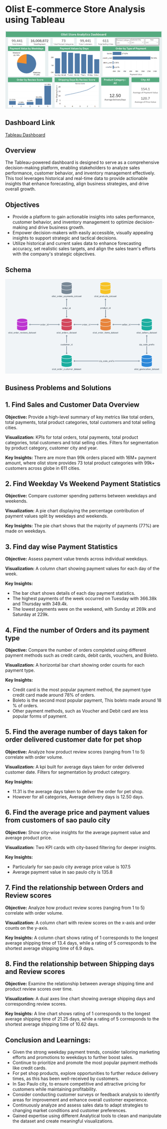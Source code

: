 # Olist E-commerce Store Analysis using Tableau

![](Olist_store_analytics_dashboard.png)

## Dashboard Link

[Tableau Dashboard](https://public.tableau.com/views/OlistStoreProjectDashboard/Dashboard1?:language=en-US&:sid=&:redirect=auth&:display_count=n&:origin=viz_share_link)


## Overview 

The Tableau-powered dashboard is designed to serve as a comprehensive decision-making platform, enabling stakeholders to analyze sales performance, customer behavior, and inventory management effectively. This tool leverages historical and real-time data to provide actionable insights that enhance forecasting, align business strategies, and drive overall growth.

## Objectives

- Provide a platform to gain actionable insights into sales performance, customer behavior, and inventory management to optimize decision-making and drive business growth.
- Empower decision-makers with easily accessible, visually appealing insights to support strategic and tactical decisions.
- Utilize historical and current sales data to enhance forecasting accuracy, set realistic sales targets, and align the sales team's efforts with the company's strategic objectives.

## Schema 

![](Joins.png)

## Business Problems and Solutions 

## 1. Find Sales and Customer Data Overview
**Objective:** Provide a high-level summary of key metrics like total orders, total payments, total product categories, total customers and total selling cities.

 **Visualization:** KPIs for total orders, total payments, total product categories, total customers and total selling cities.
                   Filters for segmentation by product category, customer city and year.

**Key Insights:** There are more than 99k orders placed with 16M+ payment amount, where olist store provides 73 total product categories with 99k+ customers across globe in 611 cities.

## 2. Find Weekday Vs Weekend Payment Statistics
**Objective:** Compare customer spending patterns between weekdays and weekends.

**Visualization:** A pie chart displaying the percentage contribution of payment values split by weekdays and weekends.

**Key Insights:** The pie chart shows that the majority of payments (77%) are made on weekdays.

## 3. Find day wise Payment Statistics
**Objective:** Assess payment value trends across individual weekdays.

**Visualization:** A column chart showing payment values for each day of the week.

**Key Insights:**
- The bar chart shows details of each day payment statistics.
- The highest payments of the week occurred on Tuesday with 366.38k and Thursday with 349.4k.
- The lowest payments were on the weekend, with Sunday at 269k and Saturday at 229k.

## 4. Find the number of Orders and its payment type 
**Objective:** Compare the number of orders completed using different payment methods such as credit cards, debit cards, vouchers, and Boleto.

**Visualization:** A horizontal bar chart showing order counts for each payment type.

**Key Insights:**
- Credit card is the most popular payment method, the payment type credit card made around 78% of orders.
- Boleto is the second most popular payment, This boleto made around 18 % of orders.
- Other payment methods, such as Voucher and Debit card are less popular forms of payment.

## 5. Find the average number of days taken for order delivered customer date for pet shop
**Objective:** Analyze how product review scores (ranging from 1 to 5) correlate with order volume.

**Visualization:** A kpi built for average days taken for order delivered customer date.
                   Filters for segmentation by product category.  

**Key Insights:**
- 11.31 is the average days taken to deliver the order for pet shop.
- However for all categories, Average delivery days is 12.50 days.

## 6. Find the average price and payment values from customers of sao paulo city

**Objective:** Show city-wise insights for the average payment value and average product price.

**Visualization:** Two KPI cards with city-based filtering for deeper insights.

**Key Insights:**
- Particularly for sao paulo city average price value is 107.5
- Average payment value in sao paulo city is 135.8

## 7. Find the relationship between Orders and Review scores

**Objective:** Analyze how product review scores (ranging from 1 to 5) correlate with order volume.

**Visualization:** A column chart with review scores on the x-axis and order counts on the y-axis.

**Key Insights:** A column chart shows rating of 1 corresponds to the longest average shipping time of 13.4 days, while a rating of 5 corresponds to the shortest average shipping time of 6.9 days.


## 8. Find the relationship between Shipping days and Review scores

**Objective:** Examine the relationship between average shipping time and product review scores over time.

**Visualization:** A dual axes line chart showing average shipping days and corresponding review scores.

**Key Insights:** A line chart shows rating of 1 corresponds to the longest average shipping time of 21.25 days, while a rating of 5 corresponds to the shortest average shipping time of 10.62 days.


## Conclusion and Learnings:

- Given the strong weekday payment trends, consider tailoring marketing efforts and promotions to weekdays to further boost sales.
- Continue to prioritize and promote the most popular payment methods like credit cards.
- For pet shop products, explore opportunities to further reduce delivery times, as this has been well-received by customers.
- In Sao Paulo city, to ensure competitive and attractive pricing for customers while maintaining profitability.
- Consider conducting customer surveys or feedback analysis to identify areas for improvement and enhance overall customer experience.
- Continuously analyze and assess sales data to adapt strategies to changing market conditions and customer preferences.
- Gained expertise using different Analytical tools to clean and manipulate the dataset and create meaningful visualizations.








